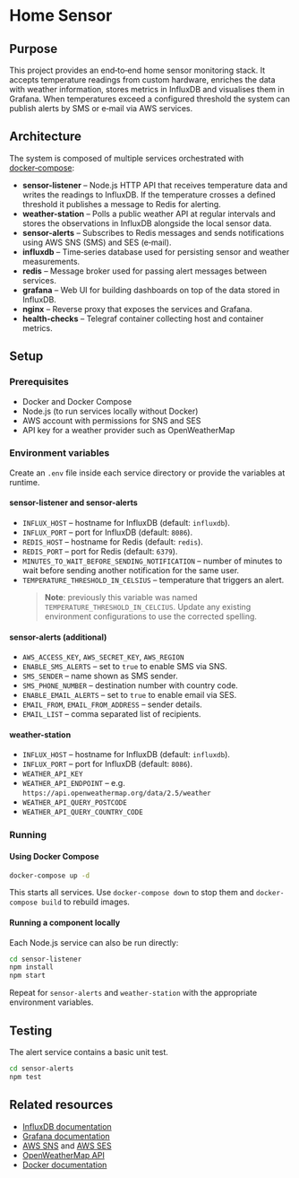 # Home Sensor

## Purpose
This project provides an end‑to‑end home sensor monitoring stack.  It accepts
temperature readings from custom hardware, enriches the data with weather
information, stores metrics in InfluxDB and visualises them in Grafana.  When
temperatures exceed a configured threshold the system can publish alerts by
SMS or e‑mail via AWS services.

## Architecture
The system is composed of multiple services orchestrated with
[docker‑compose](./docker-compose.yml):

- **sensor-listener** – Node.js HTTP API that receives temperature data and
  writes the readings to InfluxDB.  If the temperature crosses a defined
  threshold it publishes a message to Redis for alerting.
- **weather-station** – Polls a public weather API at regular intervals and
  stores the observations in InfluxDB alongside the local sensor data.
- **sensor-alerts** – Subscribes to Redis messages and sends notifications
  using AWS SNS (SMS) and SES (e‑mail).
- **influxdb** – Time‑series database used for persisting sensor and weather
  measurements.
- **redis** – Message broker used for passing alert messages between services.
- **grafana** – Web UI for building dashboards on top of the data stored in
  InfluxDB.
- **nginx** – Reverse proxy that exposes the services and Grafana.
- **health-checks** – Telegraf container collecting host and container metrics.

## Setup
### Prerequisites
- Docker and Docker Compose
- Node.js (to run services locally without Docker)
- AWS account with permissions for SNS and SES
- API key for a weather provider such as OpenWeatherMap

### Environment variables
Create an `.env` file inside each service directory or provide the variables at
runtime.

#### sensor-listener and sensor-alerts
- `INFLUX_HOST` – hostname for InfluxDB (default: `influxdb`).
- `INFLUX_PORT` – port for InfluxDB (default: `8086`).
- `REDIS_HOST` – hostname for Redis (default: `redis`).
- `REDIS_PORT` – port for Redis (default: `6379`).
- `MINUTES_TO_WAIT_BEFORE_SENDING_NOTIFICATION` – number of minutes to wait
  before sending another notification for the same user.
- `TEMPERATURE_THRESHOLD_IN_CELSIUS` – temperature that triggers an alert.
  > **Note**: previously this variable was named `TEMPERATURE_THRESHOLD_IN_CELCIUS`. Update any existing environment configurations to use the corrected spelling.

#### sensor-alerts (additional)
- `AWS_ACCESS_KEY`, `AWS_SECRET_KEY`, `AWS_REGION`
- `ENABLE_SMS_ALERTS` – set to `true` to enable SMS via SNS.
- `SMS_SENDER` – name shown as SMS sender.
- `SMS_PHONE_NUMBER` – destination number with country code.
- `ENABLE_EMAIL_ALERTS` – set to `true` to enable email via SES.
- `EMAIL_FROM`, `EMAIL_FROM_ADDRESS` – sender details.
- `EMAIL_LIST` – comma separated list of recipients.

#### weather-station
- `INFLUX_HOST` – hostname for InfluxDB (default: `influxdb`).
- `INFLUX_PORT` – port for InfluxDB (default: `8086`).
- `WEATHER_API_KEY`
- `WEATHER_API_ENDPOINT` – e.g. `https://api.openweathermap.org/data/2.5/weather`
- `WEATHER_API_QUERY_POSTCODE`
- `WEATHER_API_QUERY_COUNTRY_CODE`

### Running
#### Using Docker Compose
```bash
docker-compose up -d
```
This starts all services.  Use `docker-compose down` to stop them and
`docker-compose build` to rebuild images.

#### Running a component locally
Each Node.js service can also be run directly:
```bash
cd sensor-listener
npm install
npm start
```
Repeat for `sensor-alerts` and `weather-station` with the appropriate
environment variables.

## Testing
The alert service contains a basic unit test.
```bash
cd sensor-alerts
npm test
```

## Related resources
- [InfluxDB documentation](https://docs.influxdata.com/influxdb/)
- [Grafana documentation](https://grafana.com/docs/)
- [AWS SNS](https://docs.aws.amazon.com/sns/latest/dg/welcome.html) and
  [AWS SES](https://docs.aws.amazon.com/ses/latest/dg/Welcome.html)
- [OpenWeatherMap API](https://openweathermap.org/api)
- [Docker documentation](https://docs.docker.com/)

